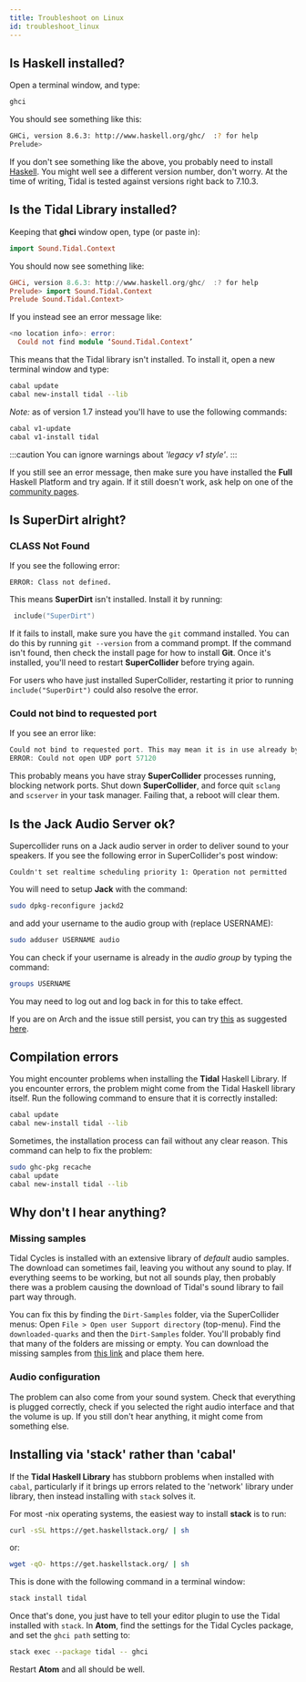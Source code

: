 ```yaml
---
title: Troubleshoot on Linux
id: troubleshoot_linux
---
```


## Is Haskell installed?

Open a terminal window, and type:

```bash
ghci
```

You should see something like this:

```bash
GHCi, version 8.6.3: http://www.haskell.org/ghc/  :? for help
Prelude>
```

If you don't see something like the above, you probably need to install [Haskell](https://www.haskell.org/). You might well see a different version number, don't worry. At the time of writing, Tidal is tested against versions right back to 7.10.3.

## Is the Tidal Library installed?

Keeping that **ghci** window open, type (or paste in):

```haskell
import Sound.Tidal.Context
```

You should now see something like:

```haskell
GHCi, version 8.6.3: http://www.haskell.org/ghc/  :? for help
Prelude> import Sound.Tidal.Context
Prelude Sound.Tidal.Context>
```

If you instead see an error message like:

```haskell
<no location info>: error:
  Could not find module ‘Sound.Tidal.Context’
```

This means that the Tidal library isn't installed. To install it, open a new terminal window and type:

```bash
cabal update
cabal new-install tidal --lib
```

*Note:* as of version 1.7 instead you'll have to use the following commands:
```bash
cabal v1-update
cabal v1-install tidal
```

:::caution
You can ignore warnings about *'legacy v1 style'*.
:::

If you still see an error message, then make sure you have installed the **Full** Haskell Platform and try again. If it still doesn't work, ask help on one of the [community pages](https://tidalcycles.org/docs/community).

## Is SuperDirt alright?

### CLASS Not Found

If you see the following error:

```
ERROR: Class not defined.
```

This means **SuperDirt** isn't installed. Install it by running:

```c
 include("SuperDirt")
```

If it fails to install, make sure you have the `git` command installed. You can do this by running `git --version` from a command prompt. If the command isn't found, then check the install page for how to install **Git**. Once it's installed, you'll need to restart **SuperCollider** before trying again.

For users who have just installed SuperCollider, restarting it prior to running `include("SuperDirt")` could also resolve the error.

### Could not bind to requested port

If you see an error like:

```c
Could not bind to requested port. This may mean it is in use already by another application.
ERROR: Could not open UDP port 57120
```

This probably means you have stray **SuperCollider** processes running, blocking network ports. Shut down **SuperCollider**, and force quit `sclang` and `scserver` in your task manager. Failing that, a reboot will clear them.

## Is the Jack Audio Server ok?

Supercollider runs on a Jack audio server in order to deliver sound to
your speakers. If you see the following error in SuperCollider's post window:

```
Couldn't set realtime scheduling priority 1: Operation not permitted
```

You will need to setup **Jack** with the command:

```bash
sudo dpkg-reconfigure jackd2
```

and add your username to the audio group with (replace USERNAME):

```bash
sudo adduser USERNAME audio
```

You can check if your username is already in the *audio group* by typing the command:

```bash
groups USERNAME
```

You may need to log out and log back in for this to take effect.

If you are on Arch and the issue still persist, you can try [this](https://jackaudio.org/faq/linux_rt_config.html) as suggested [here](https://github.com/tidalcycles/Tidal/issues/707).

## Compilation errors

You might encounter problems when installing the **Tidal** Haskell Library. If you encounter errors, the problem might come from the Tidal Haskell library itself. Run the following command to ensure that it is correctly installed:

```bash
cabal update
cabal new-install tidal --lib
```

Sometimes, the installation process can fail without any clear reason. This command can help to fix the problem:

```bash
sudo ghc-pkg recache
cabal update
cabal new-install tidal --lib
```

## Why don't I hear anything?

### Missing samples

Tidal Cycles is installed with an extensive library of *default* audio samples. The download can sometimes fail, leaving you without any sound to play. If everything seems to be working, but not all sounds play, then probably there was a problem causing the download of Tidal's sound library to fail part way through.

You can fix this by finding the `Dirt-Samples` folder, via the SuperCollider menus: Open `File > Open user Support directory` (top-menu). Find the `downloaded-quarks` and then the `Dirt-Samples` folder. You'll probably find that many of the folders are missing or empty. You can download the missing samples from [this link](https://github.com/musikinformatik/Dirt-Samples) and place them here.

### Audio configuration

The problem can also come from your sound system. Check that everything is plugged correctly, check if you selected the right audio interface and that the volume is up. If you still don't hear anything, it might come from something else.

## Installing via 'stack' rather than 'cabal'

If the **Tidal Haskell Library** has stubborn problems when installed with
`cabal`, particularly if it brings up errors related to the 'network'
library under library, then instead installing with `stack` solves it.

For most -nix operating systems, the easiest way to install **stack** is to run:

```bash
curl -sSL https://get.haskellstack.org/ | sh
```
or:

```bash
wget -qO- https://get.haskellstack.org/ | sh
```

This is done with the following command in a terminal window:

```bash
stack install tidal
```

Once that's done, you just have to tell your editor plugin to use the Tidal
installed with `stack`. In **Atom**, find the settings for the Tidal Cycles
package, and set the `ghci path` setting to:

``` bash
stack exec --package tidal -- ghci
```

Restart **Atom** and all should be well.

